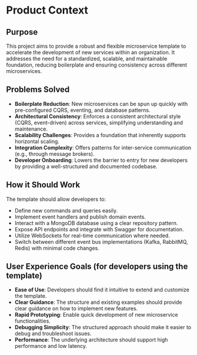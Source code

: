 # Product Context

## Purpose
This project aims to provide a robust and flexible microservice template to accelerate the development of new services within an organization. It addresses the need for a standardized, scalable, and maintainable foundation, reducing boilerplate and ensuring consistency across different microservices.

## Problems Solved
- **Boilerplate Reduction**: New microservices can be spun up quickly with pre-configured CQRS, eventing, and database patterns.
- **Architectural Consistency**: Enforces a consistent architectural style (CQRS, event-driven) across services, simplifying understanding and maintenance.
- **Scalability Challenges**: Provides a foundation that inherently supports horizontal scaling.
- **Integration Complexity**: Offers patterns for inter-service communication (e.g., through message brokers).
- **Developer Onboarding**: Lowers the barrier to entry for new developers by providing a well-structured and documented codebase.

## How it Should Work
The template should allow developers to:
- Define new commands and queries easily.
- Implement event handlers and publish domain events.
- Interact with a MongoDB database using a clear repository pattern.
- Expose API endpoints and integrate with Swagger for documentation.
- Utilize WebSockets for real-time communication where needed.
- Switch between different event bus implementations (Kafka, RabbitMQ, Redis) with minimal code changes.

## User Experience Goals (for developers using the template)
- **Ease of Use**: Developers should find it intuitive to extend and customize the template.
- **Clear Guidance**: The structure and existing examples should provide clear guidance on how to implement new features.
- **Rapid Prototyping**: Enable quick development of new microservice functionalities.
- **Debugging Simplicity**: The structured approach should make it easier to debug and troubleshoot issues.
- **Performance**: The underlying architecture should support high performance and low latency.
